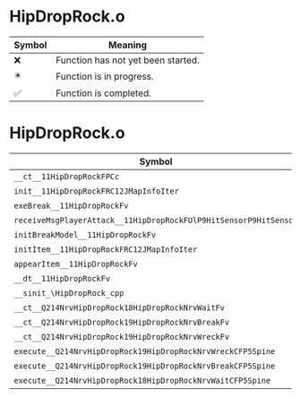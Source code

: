 # HipDropRock.o
| Symbol | Meaning 
| ------------- | ------------- 
| :x: | Function has not yet been started. 
| :eight_pointed_black_star: | Function is in progress. 
| :white_check_mark: | Function is completed. 


# HipDropRock.o
| Symbol | Decompiled? |
| ------------- | ------------- |
| `__ct__11HipDropRockFPCc` | :x: |
| `init__11HipDropRockFRC12JMapInfoIter` | :x: |
| `exeBreak__11HipDropRockFv` | :x: |
| `receiveMsgPlayerAttack__11HipDropRockFUlP9HitSensorP9HitSensor` | :x: |
| `initBreakModel__11HipDropRockFv` | :x: |
| `initItem__11HipDropRockFRC12JMapInfoIter` | :x: |
| `appearItem__11HipDropRockFv` | :x: |
| `__dt__11HipDropRockFv` | :x: |
| `__sinit_\HipDropRock_cpp` | :x: |
| `__ct__Q214NrvHipDropRock18HipDropRockNrvWaitFv` | :x: |
| `__ct__Q214NrvHipDropRock19HipDropRockNrvBreakFv` | :x: |
| `__ct__Q214NrvHipDropRock19HipDropRockNrvWreckFv` | :x: |
| `execute__Q214NrvHipDropRock19HipDropRockNrvWreckCFP5Spine` | :x: |
| `execute__Q214NrvHipDropRock19HipDropRockNrvBreakCFP5Spine` | :x: |
| `execute__Q214NrvHipDropRock18HipDropRockNrvWaitCFP5Spine` | :x: |
